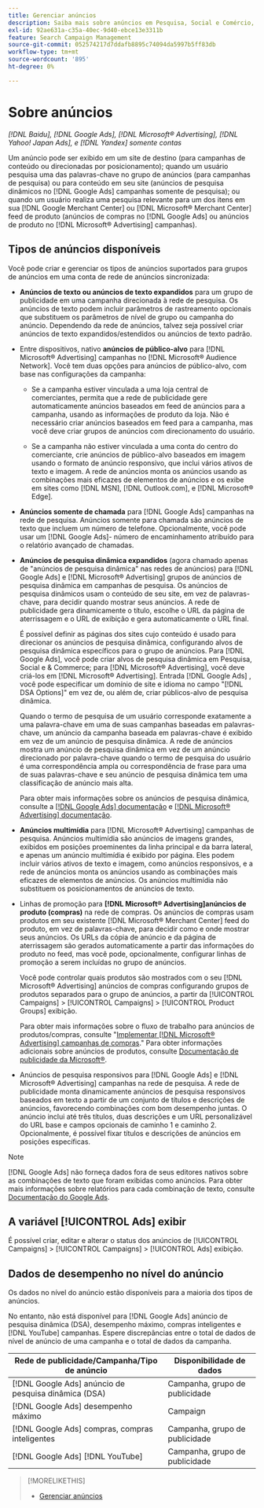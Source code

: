 ```yaml
---
title: Gerenciar anúncios
description: Saiba mais sobre anúncios em Pesquisa, Social e Comércio, incluindo os tipos de anúncios disponíveis.
exl-id: 92ae631a-c35a-40ec-9d40-ebce13e3311b
feature: Search Campaign Management
source-git-commit: 052574217d7ddafb8895c74094da5997b5ff83db
workflow-type: tm+mt
source-wordcount: '895'
ht-degree: 0%

---
```


# Sobre anúncios

*[!DNL Baidu], [!DNL Google Ads], [!DNL Microsoft® Advertising], [!DNL Yahoo! Japan Ads], e [!DNL Yandex] somente contas*

Um anúncio pode ser exibido em um site de destino (para campanhas de conteúdo ou direcionadas por posicionamento); quando um usuário pesquisa uma das palavras-chave no grupo de anúncios (para campanhas de pesquisa) ou para conteúdo em seu site (anúncios de pesquisa dinâmicos no [!DNL Google Ads] campanhas somente de pesquisa); ou quando um usuário realiza uma pesquisa relevante para um dos itens em sua [!DNL Google Merchant Center] ou [!DNL Microsoft® Merchant Center] feed de produto (anúncios de compras no [!DNL Google Ads] ou anúncios de produto no [!DNL Microsoft® Advertising] campanhas).

## Tipos de anúncios disponíveis

Você pode criar e gerenciar os tipos de anúncios suportados para grupos de anúncios em uma conta de rede de anúncios sincronizada:

* **Anúncios de texto ou anúncios de texto expandidos** para um grupo de publicidade em uma campanha direcionada à rede de pesquisa. Os anúncios de texto podem incluir parâmetros de rastreamento opcionais que substituem os parâmetros de nível de grupo ou campanha do anúncio. Dependendo da rede de anúncios, talvez seja possível criar anúncios de texto expandidos/estendidos ou anúncios de texto padrão.

* Entre dispositivos, nativo **anúncios de público-alvo** para [!DNL Microsoft® Advertising] campanhas no [!DNL Microsoft® Audience Network]. Você tem duas opções para anúncios de público-alvo, com base nas configurações da campanha:

   * Se a campanha estiver vinculada a uma loja central de comerciantes, permita que a rede de publicidade gere automaticamente anúncios baseados em feed de anúncios para a campanha, usando as informações de produto da loja. Não é necessário criar anúncios baseados em feed para a campanha, mas você deve criar grupos de anúncios com direcionamento do usuário.

   * Se a campanha não estiver vinculada a uma conta do centro do comerciante, crie anúncios de público-alvo baseados em imagem usando o formato de anúncio responsivo, que inclui vários ativos de texto e imagem. A rede de anúncios monta os anúncios usando as combinações mais eficazes de elementos de anúncios e os exibe em sites como [!DNL MSN], [!DNL Outlook.com], e [!DNL Microsoft® Edge].

* **Anúncios somente de chamada** para [!DNL Google Ads] campanhas na rede de pesquisa. Anúncios somente para chamada são anúncios de texto que incluem um número de telefone. Opcionalmente, você pode usar um [!DNL Google Ads]- número de encaminhamento atribuído para o relatório avançado de chamadas.

* **Anúncios de pesquisa dinâmica expandidos** (agora chamado apenas de &quot;anúncios de pesquisa dinâmica&quot; nas redes de anúncios) para [!DNL Google Ads] e [!DNL Microsoft® Advertising] grupos de anúncios de pesquisa dinâmica em campanhas de pesquisa. Os anúncios de pesquisa dinâmicos usam o conteúdo de seu site, em vez de palavras-chave, para decidir quando mostrar seus anúncios. A rede de publicidade gera dinamicamente o título, escolhe o URL da página de aterrissagem e o URL de exibição e gera automaticamente o URL final.

  É possível definir as páginas dos sites cujo conteúdo é usado para direcionar os anúncios de pesquisa dinâmica, configurando alvos de pesquisa dinâmica específicos para o grupo de anúncios. Para [!DNL Google Ads], você pode criar alvos de pesquisa dinâmica em Pesquisa, Social e &amp; Commerce; para [!DNL Microsoft® Advertising], você deve criá-los em [!DNL Microsoft® Advertising]. Entrada [!DNL Google Ads] , você pode especificar um domínio de site e idioma no campo &quot;[!DNL DSA Options]&quot; em vez de, ou além de, criar públicos-alvo de pesquisa dinâmica.

  Quando o termo de pesquisa de um usuário corresponde exatamente a uma palavra-chave em uma de suas campanhas baseadas em palavras-chave, um anúncio da campanha baseada em palavras-chave é exibido em vez de um anúncio de pesquisa dinâmica. A rede de anúncios mostra um anúncio de pesquisa dinâmica em vez de um anúncio direcionado por palavra-chave quando o termo de pesquisa do usuário é uma correspondência ampla ou correspondência de frase para uma de suas palavras-chave e seu anúncio de pesquisa dinâmica tem uma classificação de anúncio mais alta.

  Para obter mais informações sobre os anúncios de pesquisa dinâmica, consulte a [[!DNL Google Ads] documentação](https://support.google.com/google-ads/answer/2471185) e [[!DNL Microsoft® Advertising] documentação](https://help.ads.microsoft.com/#apex/ads/en/56794).

* **Anúncios multimídia** para [!DNL Microsoft® Advertising] campanhas de pesquisa. Anúncios multimídia são anúncios de imagens grandes, exibidos em posições proeminentes da linha principal e da barra lateral, e apenas um anúncio multimídia é exibido por página. Eles podem incluir vários ativos de texto e imagem, como anúncios responsivos, e a rede de anúncios monta os anúncios usando as combinações mais eficazes de elementos de anúncios. Os anúncios multimídia não substituem os posicionamentos de anúncios de texto.

* Linhas de promoção para **[!DNL Microsoft® Advertising]anúncios de produto (compras)** na rede de compras. Os anúncios de compras usam produtos em seu existente [!DNL Microsoft® Merchant Center] feed do produto, em vez de palavras-chave, para decidir como e onde mostrar seus anúncios. Os URLs da cópia de anúncio e da página de aterrissagem são gerados automaticamente a partir das informações do produto no feed, mas você pode, opcionalmente, configurar linhas de promoção a serem incluídas no grupo de anúncios.

  Você pode controlar quais produtos são mostrados com o seu [!DNL Microsoft® Advertising] anúncios de compras configurando grupos de produtos separados para o grupo de anúncios, a partir da [!UICONTROL Campaigns] > [!UICONTROL Campaigns] > [!UICONTROL Product Groups] exibição.

  Para obter mais informações sobre o fluxo de trabalho para anúncios de produtos/compras, consulte &quot;[Implementar [!DNL Microsoft® Advertising] campanhas de compras](/help/search-social-commerce/campaign-management/special-campaign-types/microsoft-shopping-campaigns.md).&quot;  Para obter informações adicionais sobre anúncios de produtos, consulte [Documentação de publicidade da Microsoft®](https://help.ads.microsoft.com/#apex/3/en/51082).

* Anúncios de pesquisa responsivos para [!DNL Google Ads] e [!DNL Microsoft® Advertising] campanhas na rede de pesquisa. A rede de publicidade monta dinamicamente anúncios de pesquisa responsivos baseados em texto a partir de um conjunto de títulos e descrições de anúncios, favorecendo combinações com bom desempenho juntas. O anúncio inclui até três títulos, duas descrições e um URL personalizável do URL base e campos opcionais de caminho 1 e caminho 2. Opcionalmente, é possível fixar títulos e descrições de anúncios em posições específicas.

>[!NOTE]
>
>[!DNL Google Ads] não forneça dados fora de seus editores nativos sobre as combinações de texto que foram exibidas como anúncios. Para obter mais informações sobre relatórios para cada combinação de texto, consulte [Documentação do Google Ads](https://support.google.com/google-ads/answer/7684791).

## A variável [!UICONTROL Ads] exibir

É possível criar, editar e alterar o status dos anúncios de [!UICONTROL Campaigns] > [!UICONTROL Campaigns] > [!UICONTROL Ads] exibição.

## Dados de desempenho no nível do anúncio

Os dados no nível do anúncio estão disponíveis para a maioria dos tipos de anúncios.

No entanto, não está disponível para [!DNL Google Ads] anúncio de pesquisa dinâmica (DSA), desempenho máximo, compras inteligentes e [!DNL YouTube] campanhas. Espere discrepâncias entre o total de dados de nível de anúncio de uma campanha e o total de dados da campanha.

| Rede de publicidade/Campanha/Tipo de anúncio | Disponibilidade de dados |
|---|---|
| [!DNL Google Ads] anúncio de pesquisa dinâmica (DSA) | Campanha, grupo de publicidade |
| [!DNL Google Ads] desempenho máximo | Campaign |
| [!DNL Google Ads] compras, compras inteligentes | Campanha, grupo de publicidade |
| [!DNL Google Ads] [!DNL YouTube] | Campanha, grupo de publicidade |

>[!MORELIKETHIS]
>
>* [Gerenciar anúncios](ad-manage.md)
